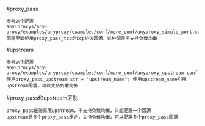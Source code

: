 #proxy_pass
````
参考这个配置
any-proxys/any-proxy/examples/anyproxy/examples/conf/more_conf/anyproxy_simple_port.conf
配置里面使用proxy_pass_tcp走tcp协议回源，这种配置不支持负载均衡
````

#upstream
````
参考这个配置
any-proxys/any-proxy/examples/anyproxy/examples/conf/more_conf/anyproxy_upstream.conf
使用proxy_pass_upstream str = "upstream_name"; 使用upstream_name引用upstream配置，可以支持负载均衡
````

#proxy_pass和upstream区别
````
proxy_pass是简易版upstream，不支持负载均衡，只能配置一个回源
upstream是多个proxy_pass组合，支持负载均衡，可以配置多个proxy_pass回源
````